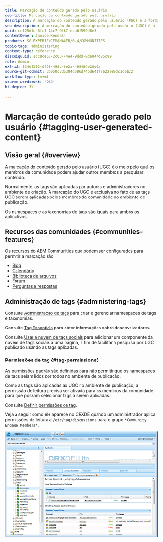 ```yaml
---
title: Marcação de conteúdo gerado pelo usuário
seo-title: Marcação de conteúdo gerado pelo usuário
description: A marcação do conteúdo gerado pelo usuário (UGC) é a forma como os membros da comunidade podem ajudar outros membros a pesquisar conteúdo
seo-description: A marcação do conteúdo gerado pelo usuário (UGC) é a forma como os membros da comunidade podem ajudar outros membros a pesquisar conteúdo
uuid: ce125d7c-6fc1-44c7-9f67-eca6f599d8e3
contentOwner: Janice Kendall
products: SG_EXPERIENCEMANAGER/6.4/COMMUNITIES
topic-tags: administering
content-type: reference
discoiquuid: 1cc8ce66-2c03-44e4-9ddd-8d6944d85c99
role: Admin
exl-id: 834df392-df38-498c-9e2a-489484e20e0a
source-git-commit: 3c050c33a384d586d74bd641f7622989dc1d6b22
workflow-type: tm+mt
source-wordcount: '248'
ht-degree: 3%

---
```


# Marcação de conteúdo gerado pelo usuário {#tagging-user-generated-content}

## Visão geral {#overview}

A marcação do conteúdo gerado pelo usuário (UGC) é o meio pelo qual os membros da comunidade podem ajudar outros membros a pesquisar conteúdo.

Normalmente, as tags são aplicadas por autores e administradores no ambiente de criação. A marcação do UGC é exclusiva no fato de as tags UGC serem aplicadas pelos membros da comunidade no ambiente de publicação.

Os namespaces e as taxonomias de tags são iguais para ambos os aplicativos.

## Recursos das comunidades {#communities-features}

Os recursos do AEM Communities que podem ser configurados para permitir a marcação são

* [Blog](blog-feature.md)
* [Calendário](calendar.md)
* [Biblioteca de arquivos](file-library.md)
* [Fórum](forum.md#configuretheaddedforum)
* [Perguntas e respostas](working-with-qna.md)

## Administração de tags {#administering-tags}

Consulte [Administração de tags](../../help/sites-administering/tags.md#tagging-console) para criar e gerenciar namespaces de tags e taxonomias.

Consulte [Tag Essentials](tag.md) para obter informações sobre desenvolvedores.

Consulte [Usar a nuvem de tags sociais](tagcloud.md) para adicionar um componente da nuvem de tags sociais a uma página, a fim de facilitar a pesquisa por UGC publicado usando as tags aplicadas.

### Permissões de tag {#tag-permissions}

As permissões padrão são definidas para não permitir que os namespaces de tags sejam lidos por todos no ambiente de publicação.

Como as tags são aplicadas ao UGC no ambiente de publicação, a permissão de leitura precisa ser ativada para os membros da comunidade para que possam selecionar tags a serem aplicadas.

Consulte [Definir permissões de tag](../../help/sites-administering/tags.md#setting-tag-permissions).

Veja a seguir como ele aparece no CRXDE quando um administrador aplica permissões de leitura a `/etc/tag/discussions` para o grupo `*Community Engage Members*`.

![chlimage_1-74](assets/chlimage_1-74.png)
